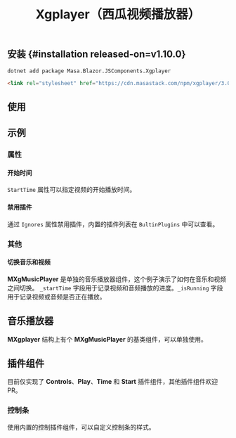 ﻿---
title: Xgplayer（西瓜视频播放器）
desc: "一个基于 [Xigua Video Playervv3.0.11](https://h5player.bytedance.com/) 的 HTML5 视频播放器组件。"
tag: "基于JS封装"
---

## 安装 {#installation released-on=v1.10.0}

```shell
dotnet add package Masa.Blazor.JSComponents.Xgplayer
```

```html
<link rel="stylesheet" href="https://cdn.masastack.com/npm/xgplayer/3.0.11/xgplayer.min.css"/>
```

## 使用

<masa-example file="Examples.components.xgplayer.Default"></masa-example>

<app-alert type="warning" content="仅支持`Url`参数实时更新，其他参数只有初始化时才会生效。"></app-alert>

## 示例

### 属性

#### 开始时间

`StartTime` 属性可以指定视频的开始播放时间。

<masa-example file="Examples.components.xgplayer.StartTime"></masa-example>

#### 禁用插件

通过 `Ignores` 属性禁用插件，内置的插件列表在 `BultinPlugins` 中可以查看。

<masa-example file="Examples.components.xgplayer.Ignores"></masa-example>

### 其他

#### 切换音乐和视频

**MXgMusicPlayer** 是单独的音乐播放器组件，这个例子演示了如何在音乐和视频之间切换。
`_startTime` 字段用于记录视频和音频播放的进度。`_isRunning` 字段用于记录视频或音频是否正在播放。

<masa-example file="Examples.components.xgplayer.Switch"></masa-example>

## 音乐播放器

**MXgplayer** 结构上有个 **MXgMusicPlayer** 的基类组件，可以单独使用。

<masa-example file="Examples.components.xgplayer.MusicPlayer"></masa-example>

## 插件组件

目前仅实现了 **Controls**、**Play**、**Time** 和 **Start** 插件组件，其他插件组件欢迎 PR。

### 控制条

使用内置的控制插件组件，可以自定义控制条的样式。

<masa-example file="Examples.components.xgplayer.Controls"></masa-example>
